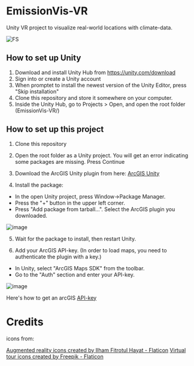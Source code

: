 # EmissionVis-VR
Unity VR project to visualize real-world locations with climate-data.

![FS](https://github.com/marcusbirkeland/EmissionVis-VR/assets/46761308/80f5eb22-8cc2-49bf-9491-35f1d2dd7374)

## How to set up Unity

1. Download and install Unity Hub from https://unity.com/download
2. Sign into or create a Unity account
3. When promptet to install the newest version of the Unity Editor, press "Skip installation"
4. Clone this repository and store it somewhere on your computer. 
5. Inside the Unity Hub, go to Projects > Open, and open the root folder (EmissionVis-VR/) 

## How to set up this project

1. Clone this repository

2. Open the root folder as a Unity project. You will get an error indicating some packages are missing. Press Continue

3. Download the ArcGIS Unity plugin from here: [ArcGIS Unity](https://developers.arcgis.com/downloads/#unity)

4. Install the package:
  - In the open Unity project, press Window->Package Manager.
  - Press the "+" button in the upper left corner.
  - Press "Add package from tarball...". Select the ArcGIS plugin you downloaded.

![image](https://user-images.githubusercontent.com/36818485/216335467-539156c4-b918-49f3-b8aa-2059c47de3c2.png)
  
5. Wait for the package to install, then restart Unity.
  
6. Add your ArcGIS API-key. (In order to load maps, you need to authenticate the plugin with a key.)

  - In Unity, select "ArcGIS Maps SDK" from the toolbar. 
  - Go to the "Auth" section and enter your API-key.

![image](https://user-images.githubusercontent.com/36818485/216334722-6dec2bb1-e29d-43c0-b6c7-f15fb6917493.png)

 Here's how to get an arcGIS [API-key](https://developers.arcgis.com/documentation/mapping-apis-and-services/security/api-keys/)

# Credits

icons from: 

<a href="https://www.flaticon.com/free-icons/augmented-reality" title="augmented reality icons">Augmented reality icons created by Ilham Fitrotul Hayat - Flaticon</a>
<a href="https://www.flaticon.com/free-icons/virtual-tour" title="virtual tour icons">Virtual tour icons created by Freepik - Flaticon</a>
